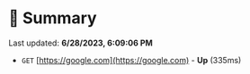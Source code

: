 # 📖 Summary
Last updated: **6/28/2023, 6:09:06 PM**

- `GET` [https://google.com](https://google.com) - **Up** (335ms)
